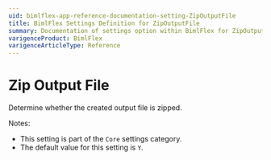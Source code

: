 ```yaml
---
uid: bimlflex-app-reference-documentation-setting-ZipOutputFile
title: BimlFlex Settings Definition for ZipOutputFile
summary: Documentation of settings option within BimlFlex for ZipOutputFile
varigenceProduct: BimlFlex
varigenceArticleType: Reference
---
```


# Zip Output File

Determine whether the created output file is zipped.

Notes:
* This setting is part of the `Core` settings category.
 * The default value for this setting is `Y`.